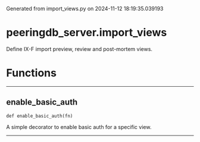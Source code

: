 Generated from import_views.py on 2024-11-12 18:19:35.039193

# peeringdb_server.import_views

Define IX-F import preview, review and post-mortem views.

# Functions
---

## enable_basic_auth
`def enable_basic_auth(fn)`

A simple decorator to enable basic auth for a specific view.

---

